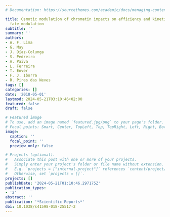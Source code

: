 ```yaml
---
# Documentation: https://sourcethemes.com/academic/docs/managing-content/

title: Osmotic modulation of chromatin impacts on efficiency and kinetics of cell
  fate modulation
subtitle: ''
summary: ''
authors:
- A. F. Lima
- G. May
- J. Díaz-Colunga
- S. Pedreiro
- A. Paiva
- L. Ferreira
- T. Enver
- F. J. Iborra
- R. Pires das Neves
tags: []
categories: []
date: '2018-05-01'
lastmod: 2024-05-21T03:10:46+02:00
featured: false
draft: false

# Featured image
# To use, add an image named `featured.jpg/png` to your page's folder.
# Focal points: Smart, Center, TopLeft, Top, TopRight, Left, Right, BottomLeft, Bottom, BottomRight.
image:
  caption: ''
  focal_point: ''
  preview_only: false

# Projects (optional).
#   Associate this post with one or more of your projects.
#   Simply enter your project's folder or file name without extension.
#   E.g. `projects = ["internal-project"]` references `content/project/deep-learning/index.md`.
#   Otherwise, set `projects = []`.
projects: []
publishDate: '2024-05-21T01:10:46.297175Z'
publication_types:
- '2'
abstract: ''
publication: '*Scientific Reports*'
doi: 10.1038/s41598-018-25517-2
---
```

